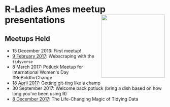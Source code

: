 # R-Ladies Ames meetup presentations <img src="https://raw.githubusercontent.com/rladies/starter-kit/master/logo/R-LadiesGlobal_RBG_online_LogoOnly.png" align="right" height=200px/>


## Meetups Held

- 15 December 2016: First meetup!
- [9 February 2017](https://github.com/rladies-ames/WebscrapingTidyverse/): Webscraping with the `tidyverse`
- 8 March 2017: Potluck Meetup for International Women's Day #BeBoldforChange
- [18 April 2017](https://github.com/rladies-ames/git-ladies/): Getting git-ting like a champ
- 30 September 2017: Welcome back potluck (bring a dish based on how long you've been using R)
- [8 December 2017](https://github.com/rladies-ames/magic-tidying-data/): The Life-Changing Magic of Tidying Data
